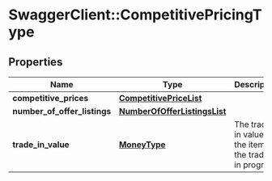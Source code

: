# SwaggerClient::CompetitivePricingType

## Properties
Name | Type | Description | Notes
------------ | ------------- | ------------- | -------------
**competitive_prices** | [**CompetitivePriceList**](CompetitivePriceList.md) |  | 
**number_of_offer_listings** | [**NumberOfOfferListingsList**](NumberOfOfferListingsList.md) |  | 
**trade_in_value** | [**MoneyType**](MoneyType.md) | The trade-in value of the item in the trade-in program. | [optional] 


